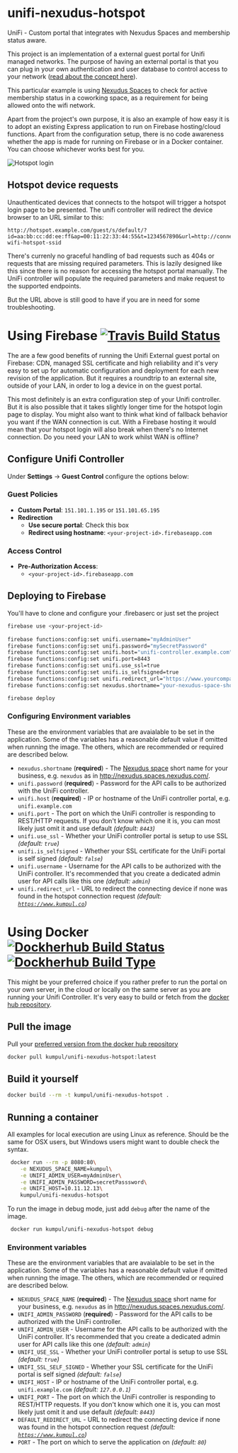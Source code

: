 # unifi-nexudus-hotspot
UniFi - Custom portal that integrates with Nexudus Spaces and membership status aware.

This project is an implementation of a external guest portal for Unifi managed networks. The purpose of having an external portal is that you can plug in your own authentication and user database to control access to your network ([read about the concept here](https://help.ubnt.com/hc/en-us/articles/204950374-UniFi-Custom-Portal-With-Individual-Usernames-and-Passwords-)).

This particular example is using [Nexudus Spaces](http://coworking.nexudus.com/) to check for active membership status in a coworking space, as a requirement for being allowed onto the wifi network.

Apart from the project's own purpose, it is also an example of  how easy it is to adopt an existing Express application to run on Firebase hosting/cloud functions. Apart from the configuration setup, there is no code awareness whether the app is made for running on Firebase or in a Docker container. You can choose whichever works best for you.

![Hotspot login](docs/hotspot-login.jpg)

## Hotspot device requests
Unauthenticated devices that connects to the hotspot will trigger a hotspot login page to be presented. The unifi controller will redirect the device browser to an URL similar to this:

```
http://hotspot.example.com/guest/s/default/?id=aa:bb:cc:dd:ee:ff&ap=00:11:22:33:44:55&t=1234567890&url=http://connectivitycheck.gstatic.com/generate_204&ssid=our-wifi-hotspot-ssid
```

There's currenly no graceful handling of bad requests such as 404s or requests that are missing required parameters. This is lazily designed like this since there is no reason for accessing the hotspot portal manually. The UniFi controller will populate the required parameters and make request to the supported endpoints.

But the URL above is still good to have if you are in need for some troubleshooting.

# Using Firebase [![Travis Build Status](https://img.shields.io/travis/DennisAlund/unifi-nexudus-hotspot.svg)](https://travis-ci.org/DennisAlund/unifi-nexudus-hotspot/builds)

The are a few good benefits of running the Unifi External guest portal on Firebase: CDN, managed SSL certificate and high reliability and it's very easy to set up for automatic configuration and deployment for each new revision of the application. But it requires a roundtrip to an external site, outside of your LAN, in order to log a device in on the guest portal. 

This most definitely is an extra configuration step of your Unifi controller. But it is also possible that it takes slightly longer time for the hotspot login page to display. You might also want to think what kind of fallback behavior you want if the WAN connection is cut. With a Firebase hosting it would mean that your hotspot login will also break when there's no Internet connection. Do you need your LAN to work whilst WAN is offline?

## Configure Unifi Controller
Under **Settings** &rarr; **Guest Control** configure the options below:

### Guest Policies 

* **Custom Portal**: `151.101.1.195` or `151.101.65.195`
* **Redirection**
    - **Use secure portal**: Check this box
    - **Redirect using hostname**: `<your-project-id>.firebaseapp.com`

### Access Control

* **Pre-Authorization Access**: 
    - `<your-project-id>.firebaseapp.com`


## Deploying to Firebase
You'll have to clone and configure your .firebaserc or just set the project

```bash
firebase use <your-project-id>
  
firebase functions:config:set unifi.username="myAdminUser"
firebase functions:config:set unifi.password="mySecretPassword"
firebase functions:config:set unifi.host="unifi-controller.example.com"
firebase functions:config:set unifi.port=8443
firebase functions:config:set unifi.use_ssl=true
firebase functions:config:set unifi.is_selfsigned=true
firebase functions:config:set unifi.redirect_url="https://www.yourcompany.example.com"
firebase functions:config:set nexudus.shortname="your-nexudus-space-shortname"

firebase deploy
```

### Configuring Environment variables
These are the environment variables that are avaialable to be set in the application. Some of the variables has a reasonable default value if omitted when running the image. The others, which are recommended or required are described below.

* `nexudus.shortname` (**required**) - The [Nexudus space](http://coworking.nexudus.com/) short name for your business, e.g. `nexudus` as in http://nexudus.spaces.nexudus.com/.
* `unifi.password` (**required**) - Password for the API calls to be authorized with the UniFi controller.
* `unifi.host` (**required**) - IP or hostname of the UniFi controller portal, e.g. `unifi.example.com`
* `unifi.port` - The port on which the UniFi controller is responding to REST/HTTP requests. If you don't know which one it is, you can most likely just omit it and use default *(default: `8443`)*
* `unifi.use_ssl` - Whether your UniFi controller portal is setup to use SSL *(default: `true`)* 
* `unifi.is_selfsigned` - Whether your SSL certificate for the UniFi portal is self signed *(default: `false`)*
* `unifi.username` - Username for the API calls to be authorized with the UniFi controller. It's recommended that you create a dedicated admin user for API calls like this one *(default: `admin`)*
* `unifi.redirect_url` - URL to redirect the connecting device if none was found in the hotspot connection request *(default: [`https://www.kumpul.co`](https://www.kumpul.co))*

# Using Docker [![Dockherhub Build Status](https://img.shields.io/docker/build/kumpul/unifi-nexudus-hotspot.svg)](https://hub.docker.com/r/kumpul/unifi-nexudus-hotspot/builds/) [![Dockherhub Build Type](https://img.shields.io/docker/automated/kumpul/unifi-nexudus-hotspot.svg)](https://hub.docker.com/r/kumpul/unifi-nexudus-hotspot/builds/)

This might be your preferred choice if you rather prefer to run the portal on your own server, in the cloud or locally on the same server as you are running your Unifi Controller. It's very easy to build or fetch from the [docker hub repository](https://hub.docker.com/r/kumpul/unifi-nexudus-hotspot/).

## Pull the image
Pull your [preferred version from the docker hub repository](https://hub.docker.com/r/kumpul/unifi-nexudus-hotspot/tags/)

```bash
docker pull kumpul/unifi-nexudus-hotspot:latest
```


## Build it yourself

```bash
docker build --rm -t kumpul/unifi-nexudus-hotspot .
```

## Running a container
All examples for local execution are using Linux as reference. Should be the same for OSX users, but Windows users might want to double check the syntax.

```bash
 docker run --rm -p 8080:80\
    -e NEXUDUS_SPACE_NAME=kumpul\
    -e UNIFI_ADMIN_USER=myAdminUser\
    -e UNIFI_ADMIN_PASSWORD=secretPasssword\
    -e UNIFI_HOST=10.11.12.13\
    kumpul/unifi-nexudus-hotspot
```

To run the image in debug mode, just add `debug` after the name of the image.

```bash
 docker run kumpul/unifi-nexudus-hotspot debug
 ```

### Environment variables
These are the environment variables that are avaialable to be set in the application. Some of the variables has a reasonable default value if omitted when running the image. The others, which are recommended or required are described below.

* `NEXUDUS_SPACE_NAME` (**required**) - The [Nexudus space](http://coworking.nexudus.com/) short name for your business, e.g. `nexudus` as in http://nexudus.spaces.nexudus.com/.
* `UNIFI_ADMIN_PASSWORD` (**required**) - Password for the API calls to be authorized with the UniFi controller.
* `UNIFI_ADMIN_USER` - Username for the API calls to be authorized with the UniFi controller. It's recommended that you create a dedicated admin user for API calls like this one *(default: `admin`)*
* `UNIFI_USE_SSL` - Whether your UniFi controller portal is setup to use SSL *(default: `true`)*
* `UNIFI_SSL_SELF_SIGNED` - Whether your SSL certificate for the UniFi portal is self signed *(default: `false`)*
* `UNIFI_HOST` - IP or hostname of the UniFi controller portal, e.g. `unifi.example.com` *(default: `127.0.0.1`)*
* `UNIFI_PORT` - The port on which the UniFi controller is responding to REST/HTTP requests. If you don't know which one it is, you can most likely just omit it and use default *(default: `8443`)*
* `DEFAULT_REDIRECT_URL` - URL to redirect the connecting device if none was found in the hotspot connection request *(default: [`https://www.kumpul.co`](https://www.kumpul.co))*
* `PORT` - The port on which to serve the application on *(default: `80`)*
